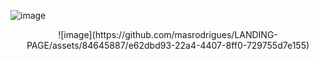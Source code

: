 ![image](https://github.com/masrodrigues/LANDING-PAGE/assets/84645887/7bd32592-d43a-405f-86b4-340e8d201c33)
<p align="center">
  ![image](https://github.com/masrodrigues/LANDING-PAGE/assets/84645887/e62dbd93-22a4-4407-8ff0-729755d7e155)

</p
